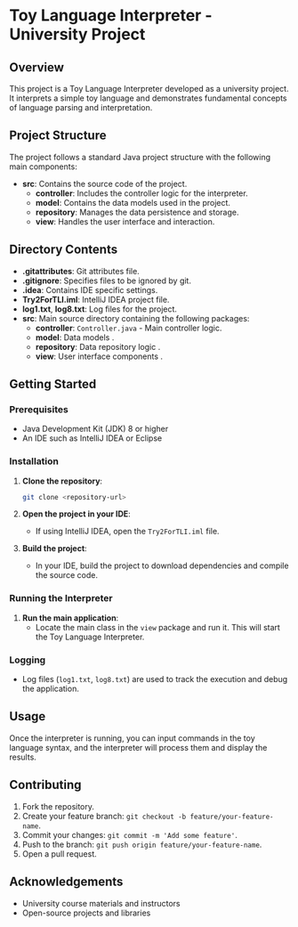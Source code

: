 # Toy Language Interpreter - University Project

## Overview

This project is a Toy Language Interpreter developed as a university project. It interprets a simple toy language and demonstrates fundamental concepts of language parsing and interpretation.

## Project Structure

The project follows a standard Java project structure with the following main components:

- **src**: Contains the source code of the project.
  - **controller**: Includes the controller logic for the interpreter.
  - **model**: Contains the data models used in the project.
  - **repository**: Manages the data persistence and storage.
  - **view**: Handles the user interface and interaction.

## Directory Contents

- **.gitattributes**: Git attributes file.
- **.gitignore**: Specifies files to be ignored by git.
- **.idea**: Contains IDE specific settings.
- **Try2ForTLI.iml**: IntelliJ IDEA project file.
- **log1.txt**, **log8.txt**: Log files for the project.
- **src**: Main source directory containing the following packages:
  - **controller**: `Controller.java` - Main controller logic.
  - **model**: Data models .
  - **repository**: Data repository logic .
  - **view**: User interface components .

## Getting Started

### Prerequisites

- Java Development Kit (JDK) 8 or higher
- An IDE such as IntelliJ IDEA or Eclipse

### Installation

1. **Clone the repository**:
    ```sh
    git clone <repository-url>
    ```

2. **Open the project in your IDE**:
   - If using IntelliJ IDEA, open the `Try2ForTLI.iml` file.

3. **Build the project**:
   - In your IDE, build the project to download dependencies and compile the source code.

### Running the Interpreter

1. **Run the main application**:
   - Locate the main class in the `view` package and run it. This will start the Toy Language Interpreter.

### Logging

- Log files (`log1.txt`, `log8.txt`) are used to track the execution and debug the application.

## Usage

Once the interpreter is running, you can input commands in the toy language syntax, and the interpreter will process them and display the results.

## Contributing

1. Fork the repository.
2. Create your feature branch: `git checkout -b feature/your-feature-name`.
3. Commit your changes: `git commit -m 'Add some feature'`.
4. Push to the branch: `git push origin feature/your-feature-name`.
5. Open a pull request.


## Acknowledgements

- University course materials and instructors
- Open-source projects and libraries
